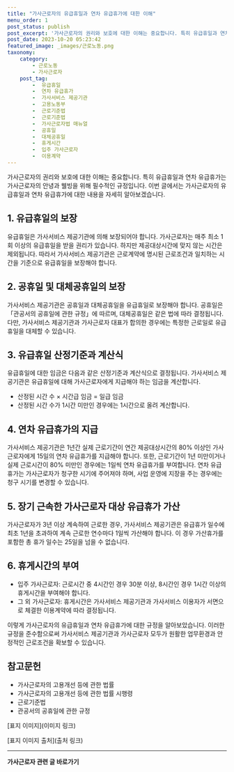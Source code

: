 ```yaml
---
title: "가사근로자의 유급휴일과 연차 유급휴가에 대한 이해"
menu_order: 1
post_status: publish
post_excerpt: '가사근로자의 권리와 보호에 대한 이해는 중요합니다. 특히 유급휴일과 연차 유급휴가는 가사근로자의 안녕과 웰빙을 위해 필수적인 규정입니다. 이번 글에서는 가사근로자의 유급휴일과 연차 유급휴가에 대한 내용을 자세히 알아보겠습니다.'
post_date: 2023-10-20 05:23:42
featured_image: _images/근로노동.png
taxonomy:
    category:
        - 근로노동
        - 가사근로자
    post_tag:
        -  유급휴일
        -  연차 유급휴가
        -  가사서비스 제공기관
        -  고용노동부
        -  근로기준법
        -  근로기준법
        -  가사근로자법 매뉴얼
        -  공휴일
        -  대체공휴일
        -  휴게시간
        -  입주 가사근로자
        -  이용계약
---
```



가사근로자의 권리와 보호에 대한 이해는 중요합니다. 특히 유급휴일과 연차 유급휴가는 가사근로자의 안녕과 웰빙을 위해 필수적인 규정입니다. 이번 글에서는 가사근로자의 유급휴일과 연차 유급휴가에 대한 내용을 자세히 알아보겠습니다.

## 1. 유급휴일의 보장
유급휴일은 가사서비스 제공기관에 의해 보장되어야 합니다. 가사근로자는 매주 최소 1회 이상의 유급휴일을 받을 권리가 있습니다. 하지만 제공대상시간에 맞지 않는 시간은 제외됩니다. 따라서 가사서비스 제공기관은 근로계약에 명시된 근로조건과 일치하는 시간을 기준으로 유급휴일을 보장해야 합니다.

## 2. 공휴일 및 대체공휴일의 보장
가사서비스 제공기관은 공휴일과 대체공휴일을 유급휴일로 보장해야 합니다. 공휴일은 「관공서의 공휴일에 관한 규정」에 따르며, 대체공휴일은 같은 법에 따라 결정됩니다. 다만, 가사서비스 제공기관과 가사근로자 대표가 합의한 경우에는 특정한 근로일로 유급휴일을 대체할 수 있습니다.

## 3. 유급휴일 산정기준과 계산식
유급휴일에 대한 임금은 다음과 같은 산정기준과 계산식으로 결정됩니다. 가사서비스 제공기관은 유급휴일에 대해 가사근로자에게 지급해야 하는 임금을 계산합니다.
- 산정된 시간 수 × 시간급 임금 = 일급 임금
- 산정된 시간 수가 1시간 미만인 경우에는 1시간으로 올려 계산합니다.

## 4. 연차 유급휴가의 지급
가사서비스 제공기관은 1년간 실제 근로기간이 연간 제공대상시간의 80% 이상인 가사근로자에게 15일의 연차 유급휴가를 지급해야 합니다. 또한, 근로기간이 1년 미만이거나 실제 근로시간이 80% 미만인 경우에는 1일씩 연차 유급휴가를 부여합니다. 연차 유급휴가는 가사근로자가 청구한 시기에 주어져야 하며, 사업 운영에 지장을 주는 경우에는 청구 시기를 변경할 수 있습니다.

## 5. 장기 근속한 가사근로자 대상 유급휴가 가산
가사근로자가 3년 이상 계속하여 근로한 경우, 가사서비스 제공기관은 유급휴가 일수에 최초 1년을 초과하여 계속 근로한 연수마다 1일씩 가산해야 합니다. 이 경우 가산휴가를 포함한 총 휴가 일수는 25일을 넘을 수 없습니다.

## 6. 휴게시간의 부여
- 입주 가사근로자: 근로시간 중 4시간인 경우 30분 이상, 8시간인 경우 1시간 이상의 휴게시간을 부여해야 합니다.
- 그 외 가사근로자: 휴게시간은 가사서비스 제공기관과 가사서비스 이용자가 서면으로 체결한 이용계약에 따라 결정됩니다.

이렇게 가사근로자의 유급휴일과 연차 유급휴가에 대한 규정을 알아보았습니다. 이러한 규정을 준수함으로써 가사서비스 제공기관과 가사근로자 모두가 원활한 업무환경과 안정적인 근로조건을 확보할 수 있습니다.

## 참고문헌
- 가사근로자의 고용개선 등에 관한 법률
- 가사근로자의 고용개선 등에 관한 법률 시행령
- 근로기준법
- 관공서의 공휴일에 관한 규정

[표지 이미지](이미지 링크)

[표지 이미지 출처](출처 링크)
<!-- wp:separator -->
<hr class="wp-block-separator has-alpha-channel-opacity"/>
<!-- /wp:separator -->

<!-- wp:group {"backgroundColor":"base","layout":{"type":"constrained"}} -->
<div class="wp-block-group has-base-background-color has-background"><!-- wp:paragraph {"align":"center","fontSize":"medium"} -->
<p class="has-text-align-center has-large-font-size"><strong>가사근로자 관련 글 바로가기</strong></p>
<!-- /wp:paragraph -->


<!-- wp:latest-posts
{"categories":[{"id":9531,"count":19,"description":"","link":"https://uknowlaw.com/category/%ea%b0%80%ec%82%ac%ea%b7%bc%eb%a1%9c%ec%9e%90/","name":"가사근로자","slug":"가사근로자","taxonomy":"category","parent":0,"meta":[],"_links":{"self":[{"href":"https://uknowlaw.com/wp-json/wp/v2/categories/9531"}],"collection":[{"href":"https://uknowlaw.com/wp-json/wp/v2/categories"}],"about":[{"href":"https://uknowlaw.com/wp-json/wp/v2/taxonomies/category"}],"wp:post_type":[{"href":"https://uknowlaw.com/wp-json/wp/v2/posts?categories=9531"}],"curies":[{"name":"wp","href":"https://api.w.org/{rel}","templated":true}]}}],"postsToShow":100,"excerptLength":28,"postLayout":"grid","columns":2,"featuredImageAlign":"left","featuredImageSizeSlug":"large","fontSize":"small"} /--></div>
<!-- /wp:group -->